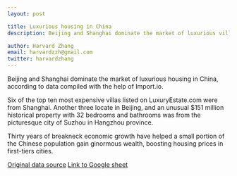 ```yaml
---
layout: post

title: Luxurious housing in China  
description: Beijing and Shanghai dominate the market of luxurious villas. 

author: Harvard Zhang 
email: harvardzzh@gmail.com
twitter: harvardzhang
---
```


Beijing and Shanghai dominate the market of luxurious housing in China, according to data compiled with the help of Import.io.

Six of the top ten most expensive villas listed on LuxuryEstate.com were from Shanghai. Another three locate in Beijing, and an unusual $151 million historical property with 32 bedrooms and bathrooms was from the picturesque city of Suzhou in Hangzhou province. 

Thirty years of breakneck economic growth have helped a small portion of the Chinese population gain ginormous wealth, boosting housing prices in first-tiers cities. 

[Original data source](http://www.luxuryestate.com/china?currency=USD&sort=price-desc)
[Link to Google sheet](https://docs.google.com/spreadsheets/d/1AszaXo10vgOhKiSQ97iIMrRsIToxXxjTQPDAyS9I-uY/edit#gid=1003436277)
